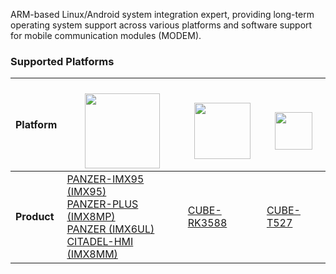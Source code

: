 ARM-based Linux/Android system integration expert, providing long-term operating system support across various platforms and software support for mobile communication modules (MODEM).

### Supported Platforms

| **Platform** | <a href="https://www.nxp.com/" target="_blank"><br> <img src="https://github.com/TechNexion-Vision/.github/assets/28101204/67cc61c0-6bb7-44d5-889a-1ba5d4c0b9b5" width="" height="120" /></a> | <a href="https://www.rock-chips.com/a/en/index.html" target="_blank"><br> <img src="https://www.synnex-grp.com/component/img/brand_pic/rockchip/baner_logo.jpg" width="" height="90" /></a> | <a href="https://www.allwinnertech.com/" target="_blank"><br> <img src="https://upload.wikimedia.org/wikipedia/en/thumb/5/5d/Allwinner.svg/330px-Allwinner.svg.png" width="" height="60" /></a> | 
| ---- | ---- | ---- | ---- |
| **Product** | [PANZER-IMX95 (IMX95)](https://github.com/MayQueenTechCommunity/PANZER-IMX95)<br/> [PANZER-PLUS (IMX8MP)](https://github.com/MayQueenTechCommunity/PANZER-PLUS)<br/>[PANZER (IMX6UL)](https://github.com/MayQueenTechCommunity/PANZER)<br/>[CITADEL-HMI (IMX8MM)](https://github.com/MayQueenTechCommunity/CITADEL-HMI) | [CUBE-RK3588](https://github.com/MayQueenTechCommunity/CUBE-RK3588) | [CUBE-T527](https://github.com/MayQueenTechCommunity/CUBE-T527) |
